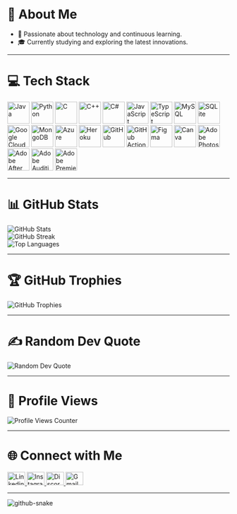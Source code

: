 <h1>💫 About Me</h1>

- 🚀 Passionate about technology and continuous learning.
- 🎓 Currently studying and exploring the latest innovations.

---

<h1>💻 Tech Stack</h1>

<p>
  <img src="https://cdn.jsdelivr.net/gh/devicons/devicon/icons/java/java-original.svg" height="50" alt="Java" />
  <img src="https://cdn.jsdelivr.net/gh/devicons/devicon/icons/python/python-original.svg" height="50" alt="Python" />
  <img src="https://cdn.jsdelivr.net/gh/devicons/devicon/icons/c/c-original.svg" height="50" alt="C" />
  <img src="https://cdn.jsdelivr.net/gh/devicons/devicon/icons/cplusplus/cplusplus-original.svg" height="50" alt="C++" />
  <img src="https://cdn.jsdelivr.net/gh/devicons/devicon/icons/csharp/csharp-original.svg" height="50" alt="C#" />
  <img src="https://cdn.jsdelivr.net/gh/devicons/devicon/icons/javascript/javascript-original.svg" height="50" alt="JavaScript" />
  <img src="https://cdn.jsdelivr.net/gh/devicons/devicon/icons/typescript/typescript-original.svg" height="50" alt="TypeScript" />
  <img src="https://skillicons.dev/icons?i=mysql" height="50" alt="MySQL" />
  <img src="https://skillicons.dev/icons?i=sqlite" height="50" alt="SQLite" />
  <img src="https://cdn.jsdelivr.net/gh/devicons/devicon/icons/googlecloud/googlecloud-original.svg" height="50" alt="Google Cloud" />
  <img src="https://skillicons.dev/icons?i=mongodb" height="50" alt="MongoDB" />
  <img src="https://cdn.jsdelivr.net/gh/devicons/devicon/icons/azure/azure-original.svg" height="50" alt="Azure" />
  <img src="https://skillicons.dev/icons?i=heroku" height="50" alt="Heroku" />
  <img src="https://skillicons.dev/icons?i=github" height="50" alt="GitHub" />
  <img src="https://skillicons.dev/icons?i=githubactions" height="50" alt="GitHub Actions" />
  <img src="https://skillicons.dev/icons?i=figma" height="50" alt="Figma" />
  <img src="https://cdn.jsdelivr.net/gh/devicons/devicon/icons/canva/canva-original.svg" height="50" alt="Canva" />
  <img src="https://skillicons.dev/icons?i=ps" height="50" alt="Adobe Photoshop" />
  <img src="https://skillicons.dev/icons?i=ae" height="50" alt="Adobe After Effects" />
  <img src="https://skillicons.dev/icons?i=au" height="50"alt="Adobe Audition" />
  <img src="https://skillicons.dev/icons?i=pr" height="50"alt="Adobe Premiere Pro" />
</p>

---

<h1>📊 GitHub Stats</h1>

<p>
  <img src="https://github-readme-stats.vercel.app/api?username=the-wilful-youth&theme=cobalt&hide_border=false&include_all_commits=true&count_private=true" alt="GitHub Stats" />
  <br>
  <img src="https://github-readme-streak-stats.herokuapp.com/?user=the-wilful-youth&theme=cobalt&hide_border=false" alt="GitHub Streak" />
  <br>
  <img src="https://github-readme-stats.vercel.app/api/top-langs/?username=the-wilful-youth&theme=cobalt&hide_border=false&include_all_commits=true&count_private=true&layout=compact" alt="Top Languages" />
</p>

---

<h1>🏆 GitHub Trophies</h1>

<p>
  <img src="https://github-profile-trophy.vercel.app/?username=the-wilful-youth&theme=radical&no-frame=false&no-bg=true&margin-w=4" alt="GitHub Trophies" />
</p>

---

<h1>✍️ Random Dev Quote</h1>

<p>
  <img src="https://quotes-github-readme.vercel.app/api?type=horizontal&theme=radical" alt="Random Dev Quote" />
</p>

---

<h1>👀 Profile Views</h1>

<p>
  <img src="https://komarev.com/ghpvc/?username=the-wilful-youth&label=Profile%20Views&color=blue&style=flat" alt="Profile Views Counter" />
</p>

---

<h1>🌐 Connect with Me</h1>
<p>
  <a href="https://www.linkedin.com/in/anuragbhowmick/" target="_blank">
    <img src="https://raw.githubusercontent.com/maurodesouza/profile-readme-generator/master/src/assets/icons/social/linkedin/default.svg" width="40" height="30" alt="Linkedin logo" />
  </a>
  <a href="https://www.instagram.com/the_wilful_youth/" target="_blank">
    <img src="https://raw.githubusercontent.com/maurodesouza/profile-readme-generator/master/src/assets/icons/social/instagram/default.svg" width="40" height="30" alt="Instagram logo" />
  </a>
  <a href="https://discord.gg/ajqnqjPf" target="_blank">
    <img src="https://raw.githubusercontent.com/maurodesouza/profile-readme-generator/master/src/assets/icons/social/discord/default.svg" width="40" height="30" alt="Discord logo" />
  </a>
  <a href="mailto:anuragbhowmick1711@gmail.com">
    <img src="https://raw.githubusercontent.com/maurodesouza/profile-readme-generator/master/src/assets/icons/social/gmail/default.svg" width="40" height="30" alt="Gmail logo" />
  </a>
</p>

---

<picture>
  <source media="(prefers-color-scheme: dark)" srcset="https://raw.githubusercontent.com/the-wilful-youth/the-wilful-youth/output/github-snake-dark.svg" />
  <source media="(prefers-color-scheme: light)" srcset="https://raw.githubusercontent.com/the-wilful-youth/the-wilful-youth/output/github-snake.svg" />
  <img alt="github-snake" src="https://raw.githubusercontent.com/tthe-wilful-youth/the-wilful-youth/output/github-snake.svg" />
</picture>
